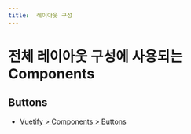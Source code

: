```yaml
---
title:  레이아웃 구성
---
```


# 전체 레이아웃 구성에 사용되는 Components

## Buttons
 - [Vuetify > Components > Buttons](https://vuetifyjs.com/ko/components/buttons)
